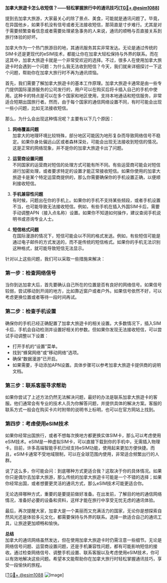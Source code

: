**加拿大旅遊卡怎么收短信？——轻松掌握旅行中的通讯技巧[[TG💪+ @esim1088](https://t.me/s/esim1088)]**

提到去加拿大旅游，大家最关心的除了景点、美食，可能就是通讯问题了。毕竟，在异国他乡，如果手机没有信号或者无法接收短信，那简直是寸步难行。尤其是对于需要频繁查看信息或者需要处理紧急事务的人来说，通讯的顺畅与否直接关系到旅行体验的好坏。

加拿大作为一个热门旅游目的地，其通讯服务其实非常发达。无论是通过传统的SIM卡还是更现代的eSIM技术，都能让你在加拿大轻松保持与外界的联系。而在这其中，加拿大旅遊卡就是一个非常受欢迎的选择。不过，很多人在使用加拿大旅遊卡时会遇到一个问题：为什么我无法收到短信？今天，我们就来详细探讨一下这个问题，帮助你在加拿大旅行时不再为通讯烦恼。

首先，我们需要了解加拿大旅遊卡的基本工作原理。加拿大旅遊卡通常是由一些专门提供国际漫游服务的公司发行的，用户可以在购买后将卡插入自己的手机中使用。这种卡的特点是可以在多个国家和地区使用，支持本地通话和短信服务，非常适合短期出国旅行者。然而，由于每个国家的通信网络设置不同，有时可能会出现一些小问题，比如无法接收短信。

那么，为什么会出现这种情况呢？主要有以下几个原因：

1. **网络覆盖问题**  
   加拿大的地理环境比较特殊，部分地区可能因为地形复杂而导致网络信号不稳定。如果你身处偏远山区或者森林深处，可能会出现无法接收到短信的情况。这是正常的网络现象，并不是你的加拿大旅遊卡出了问题。

2. **运营商设置问题**  
   不同国家的运营商对短信的处理方式可能有所不同。有些运营商可能会对短信进行加密处理，或者要求特定的设置才能正常接收短信。如果你使用的加拿大旅遊卡是某个特定运营商提供的，那么你需要确保你的手机设置正确，以便顺利接收短信。

3. **手机兼容性问题**  
   有时候，问题出在你的手机上。如果你的手机不支持某些频段，或者手机设置不当，也可能导致无法接收短信。例如，有些手机在插入外国SIM卡后，需要手动调整APN（接入点名称）设置。如果你不知道如何操作，建议查阅手机说明书或咨询专业人士。

4. **短信格式问题**  
   在国际漫游的情况下，短信可能会以不同的格式发送。例如，有些短信可能是通过电子邮件的方式发送的，而不是传统的短信格式。如果你的手机无法识别这种格式，就可能导致短信无法显示。

针对以上这些问题，我们可以采取一些措施来解决：

### 第一步：检查网络信号  
当你到达加拿大后，首先要确认自己所在的位置是否有良好的网络信号。如果信号较弱，尝试移动到开阔的地方，比如靠近窗户或者户外。如果信号依然不好，可以考虑更换位置或者等待一段时间再试。

### 第二步：检查手机设置  
确保你的手机已经正确配置了加拿大旅遊卡的相关设置。大多数情况下，插入SIM卡后，手机会自动检测并设置好相关的参数。但如果你发现无法接收短信，可以尝试手动调整以下设置：
- 打开手机的“设置”菜单。
- 找到“蜂窝网络”或“移动网络”选项。
- 确保“数据漫游”已开启。
- 如果需要，手动添加APN设置。具体步骤可以参考加拿大旅遊卡提供商的说明文档。

### 第三步：联系客服寻求帮助  
如果你尝试了上述方法仍然无法解决问题，最好的办法是联系加拿大旅遊卡的客服。他们通常会有专业的技术人员为你解答问题，并提供具体的解决方案。客服的联系方式一般会在购买卡片时附带的说明书上标明，也可以在官方网站上找到。

### 第四步：考虑使用eSIM技术  
如果你经常出国旅行，或者不想每次换地方都更换实体SIM卡，那么可以考虑使用eSIM技术。eSIM是一种虚拟SIM卡，可以直接下载到你的手机中，无需插入物理卡。目前，许多高端智能手机已经支持eSIM功能，使用起来更加方便快捷。而且，eSIM卡通常不受地域限制，可以在全球范围内使用，非常适合频繁出行的人群。

说了这么多，你可能会问：到底哪种方式更适合我？这取决于你的具体情况。如果你只是偶尔去加拿大旅游，那么传统的加拿大旅遊卡可能是一个不错的选择；如果你经常出国，或者想要更灵活的通讯方式，那么eSIM技术可能更适合你。

无论选择哪种方式，重要的是要提前做好准备。在出发前，了解目的地的通信网络情况，准备好必要的设备和资料，这样才能在旅行中享受无忧无虑的通讯体验。

最后，再次提醒大家，加拿大是一个美丽而又充满活力的国家，无论你是想探索自然风光还是体验多元文化，都需要保持与外界的联系。选择一款适合自己的通讯工具，让旅途更加顺畅和愉快。

**总结**  
加拿大的通讯网络虽然发达，但在使用加拿大旅遊卡时仍需注意一些细节。无论是网络信号问题、运营商设置问题，还是手机兼容性问题，都有可能影响短信的接收。通过检查网络信号、调整手机设置、联系客服以及考虑使用eSIM技术，你可以有效地解决这些问题。希望本文能帮助你在加拿大旅行时轻松掌握通讯技巧，享受一段愉快的旅程。

[[TG💪+ @esim1088](https://t.me/s/esim1088) ![Image](https://i.postimg.cc/4NQfJmqS/Snipaste-2025-05-13-00-14-12.png)]